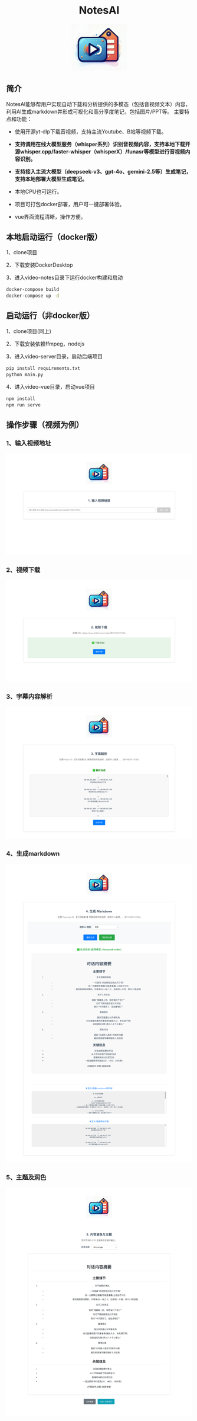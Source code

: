 <div align="center">

# NotesAI

<img src="./images/notes.png" alt="Signature" width="150">

</div>

## 简介

NotesAI能够帮用户实现自动下载和分析提供的多模态（包括音视频文本）内容，利用AI生成markdown并形成可视化和高分享度笔记，包括图片/PPT等。 
主要特点和功能：

- 使用开源yt-dlp下载音视频，支持主流Youtube、B站等视频下载。

- **支持调用在线大模型服务（whisper系列）识别音视频内容，支持本地下载开源whisper.cpp/faster-whisper（whisperX）/funasr等模型进行音视频内容识别。**

- **支持接入主流大模型（deepseek-v3、gpt-4o、gemini-2.5等）生成笔记，支持本地部署大模型生成笔记。**

- 本地CPU也可运行。

- 项目可打包docker部署，用户可一键部署体验。

- vue界面流程清晰，操作方便。


## 本地启动运行（docker版）
1、clone项目

2、下载安装DockerDesktop

3、进入video-notes目录下运行docker构建和启动
```bash
docker-compose build
docker-compose up -d
```


## 启动运行（非docker版）
1、clone项目(同上)

2、下载安装依赖ffmpeg，nodejs

3、进入video-server目录，启动后端项目
```bash
pip install requirements.txt
python main.py
```

4、进入video-vue目录，启动vue项目
```bash
npm install
npm run serve
```

## 操作步骤（视频为例）
### 1、输入视频地址

<img src="./images/step1.png">

### 2、视频下载

<img src="./images/step2.png">

### 3、字幕内容解析

<img src="./images/step3.png">

### 4、生成markdown

<img src="./images/step4.png">

### 5、主题及润色

<img src="./images/step5.png">












